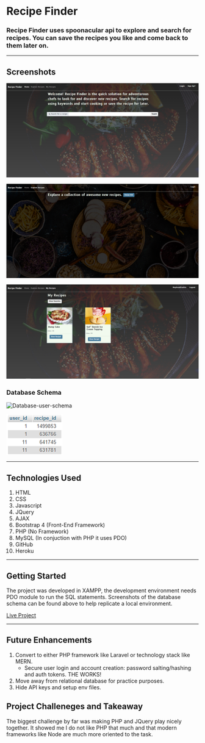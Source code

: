 # Recipe Finder

 ### Recipe Finder uses spoonacular api to explore and search for recipes. You can save the recipes you like and come back to them later on. 

---

## Screenshots

![HomeScreenShot](./screenshots/homepage.png)

![ExploreRecipeShot](./screenshots/explore-recipes.png)

![FavoriteRecipesShot](./screenshots/favorite-recipes.png)

### Database Schema

![Database-user-schema](user-schema.png)

![Database-favorite-recipes-schema](./screenshots/favorite-recipes-schema.png)

---

## Technologies Used
1. HTML
2. CSS
3. Javascript
4. JQuery
5. AJAX
6. Bootstrap 4 (Front-End Framework)
7. PHP (No Framework)
8. MySQL (In conjuction with PHP it uses PDO)
9. GitHub
10. Heroku

---

## Getting Started
The project was developed in XAMPP, the development environment needs PDO module to run the SQL statements. Screenshots of the database schema can be found above to help replicate a local environment.

[Live Project](https://brandons-recipe-finder.herokuapp.com/)  

---

## Future Enhancements
1. Convert to either PHP framework like Laravel or technology stack like MERN.
    - Secure user login and account creation: password salting/hashing and auth tokens. THE WORKS!
2. Move away from relational database for practice purposes. 
3. Hide API keys and setup env files. 

## Project Challeneges and Takeaway

The biggest challenge by far was making PHP and JQuery play nicely together. It showed me I do not like PHP that much and that modern frameworks like Node are much more oriented to the task. 
